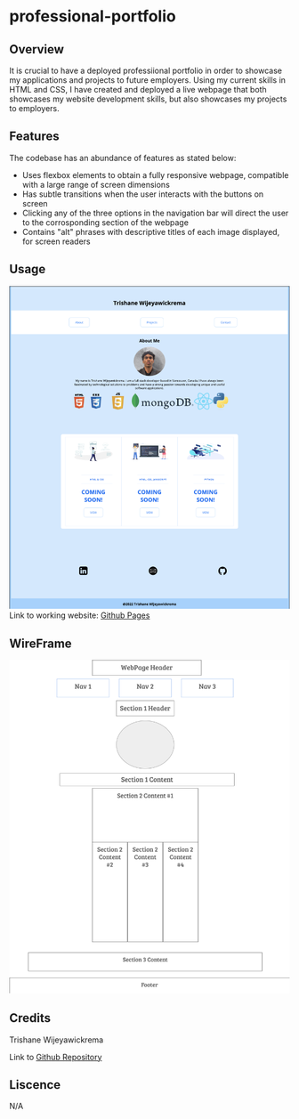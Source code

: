 # professional-portfolio


## Overview
It is crucial to have a deployed professiional portfolio in order to showcase my applications and projects to future employers. Using my current skills in HTML and CSS, I have created and deployed a live webpage that both showcases my website development skills, but also showcases my projects to employers.

## Features
The codebase has an abundance of features as stated below:
- Uses flexbox elements to obtain a fully responsive webpage, compatible with a large range of screen dimensions
- Has subtle transitions when the user interacts with the buttons on screen
- Clicking any of the three options in the navigation bar will direct the user to the corrosponding section of the webpage
- Contains "alt" phrases with descriptive titles of each image displayed, for screen readers 

## Usage

![screenshot](assets/images/portfolio.png)
Link to working website: [Github Pages](https://trishaneww.github.io/professional-portfolio/)

## WireFrame

![screenshot](assets/images/wireframe.png)

## Credits

Trishane Wijeyawickrema

Link to [Github Repository](https://github.com/Trishaneww/professional-portfolio)

## Liscence

N/A
